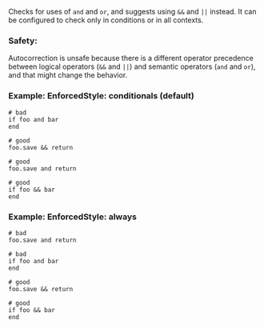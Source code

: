 Checks for uses of `and` and `or`, and suggests using `&&` and
`||` instead. It can be configured to check only in conditions or in
all contexts.

### Safety:

Autocorrection is unsafe because there is a different operator precedence
between logical operators (`&&` and `||`) and semantic operators (`and` and `or`),
and that might change the behavior.

### Example: EnforcedStyle: conditionals (default)
    # bad
    if foo and bar
    end

    # good
    foo.save && return

    # good
    foo.save and return

    # good
    if foo && bar
    end

### Example: EnforcedStyle: always
    # bad
    foo.save and return

    # bad
    if foo and bar
    end

    # good
    foo.save && return

    # good
    if foo && bar
    end